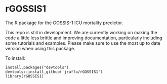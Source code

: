 # rGOSSIS1
The R package for the GOSSIS-1 ICU mortality predictor.

This repo is still in development.  We are currently working on making the code a little less brittle and improving documentation, particularly including some tutorials and examples.  Please make sure to use the most up to date version when using this package.

To install:

```
install.packages("devtools")
devtools::install_github('jraffa/rGOSSIS1')
library(rGOSSIS1)
```
